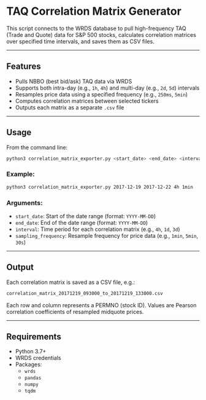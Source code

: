 # TAQ Correlation Matrix Generator

This script connects to the WRDS database to pull high-frequency TAQ (Trade and Quote) data for S&P 500 stocks, calculates correlation matrices over specified time intervals, and saves them as CSV files.

---

## Features

- Pulls NBBO (best bid/ask) TAQ data via WRDS
- Supports both intra-day (e.g., `1h`, `4h`) and multi-day (e.g., `2d`, `5d`) intervals
- Resamples price data using a specified frequency (e.g., `250ms`, `5min`)
- Computes correlation matrices between selected tickers
- Outputs each matrix as a separate `.csv` file

---

## Usage

From the command line:
```bash
python3 correlation_matrix_exporter.py <start_date> <end_date> <interval> <sampling_frequency>
```
### Example:
```bash
python3 correlation_matrix_exporter.py 2017-12-19 2017-12-22 4h 1min
```
### Arguments:
- `start_date`: Start of the date range (format: `YYYY-MM-DD`)
- `end_date`: End of the date range (format: `YYYY-MM-DD`)
- `interval`: Time period for each correlation matrix (e.g., `4h`, `1d`, `3d`)
- `sampling_frequency`: Resample frequency for price data (e.g., `1min`, `5min`, `30s`)

---

## Output

Each correlation matrix is saved as a CSV file, e.g.:
```bash
correlation_matrix_20171219_093000_to_20171219_133000.csv
```

Each row and column represents a PERMNO (stock ID). Values are Pearson correlation coefficients of resampled midquote prices.

---

## Requirements

- Python 3.7+
- WRDS credentials
- Packages:
  - `wrds`
  - `pandas`
  - `numpy`
  - `tqdm`